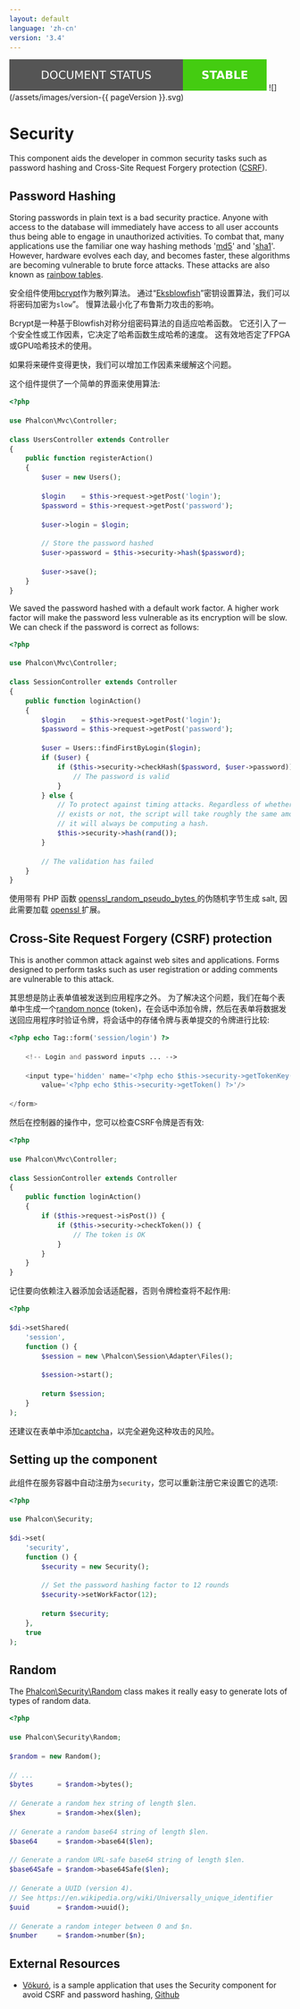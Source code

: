 ```yaml
---
layout: default
language: 'zh-cn'
version: '3.4'
---
```

![](/assets/images/document-status-stable-success.svg) ![](/assets/images/version-{{ pageVersion }}.svg)
<a name='overview'></a>

# Security

This component aids the developer in common security tasks such as password hashing and Cross-Site Request Forgery protection ([CSRF](https://en.wikipedia.org/wiki/Cross-site_request_forgery)).

<a name='hashing'></a>

## Password Hashing

Storing passwords in plain text is a bad security practice. Anyone with access to the database will immediately have access to all user accounts thus being able to engage in unauthorized activities. To combat that, many applications use the familiar one way hashing methods '[md5](http://php.net/manual/en/function.md5.php)' and '[sha1](http://php.net/manual/en/function.sha1.php)'. However, hardware evolves each day, and becomes faster, these algorithms are becoming vulnerable to brute force attacks. These attacks are also known as [rainbow tables](http://en.wikipedia.org/wiki/Rainbow_table).

安全组件使用[bcrypt](http://en.wikipedia.org/wiki/Bcrypt)作为散列算法。 通过“[Eksblowfish](http://en.wikipedia.org/wiki/Bcrypt#Algorithm)”密钥设置算法，我们可以将密码加密为`slow`”。 慢算法最小化了布鲁斯力攻击的影响。

Bcrypt是一种基于Blowfish对称分组密码算法的自适应哈希函数。 它还引入了一个安全性或工作因素，它决定了哈希函数生成哈希的速度。 这有效地否定了FPGA或GPU哈希技术的使用。

如果将来硬件变得更快，我们可以增加工作因素来缓解这个问题。

这个组件提供了一个简单的界面来使用算法:

```php
<?php

use Phalcon\Mvc\Controller;

class UsersController extends Controller
{
    public function registerAction()
    {
        $user = new Users();

        $login    = $this->request->getPost('login');
        $password = $this->request->getPost('password');

        $user->login = $login;

        // Store the password hashed
        $user->password = $this->security->hash($password);

        $user->save();
    }
}
```

We saved the password hashed with a default work factor. A higher work factor will make the password less vulnerable as its encryption will be slow. We can check if the password is correct as follows:

```php
<?php

use Phalcon\Mvc\Controller;

class SessionController extends Controller
{
    public function loginAction()
    {
        $login    = $this->request->getPost('login');
        $password = $this->request->getPost('password');

        $user = Users::findFirstByLogin($login);
        if ($user) {
            if ($this->security->checkHash($password, $user->password)) {
                // The password is valid
            }
        } else {
            // To protect against timing attacks. Regardless of whether a user
            // exists or not, the script will take roughly the same amount as
            // it will always be computing a hash.
            $this->security->hash(rand());
        }

        // The validation has failed
    }
}
```

使用带有 PHP 函数 [ openssl_random_pseudo_bytes ](http://php.net/manual/en/function.openssl-random-pseudo-bytes.php) 的伪随机字节生成 salt, 因此需要加载 [ openssl ](http://php.net/manual/en/book.openssl.php) 扩展。

<a name='csrf'></a>

## Cross-Site Request Forgery (CSRF) protection

This is another common attack against web sites and applications. Forms designed to perform tasks such as user registration or adding comments are vulnerable to this attack.

其思想是防止表单值被发送到应用程序之外。 为了解决这个问题，我们在每个表单中生成一个[random nonce](http://en.wikipedia.org/wiki/Cryptographic_nonce) (token)，在会话中添加令牌，然后在表单将数据发送回应用程序时验证令牌，将会话中的存储令牌与表单提交的令牌进行比较:

```php
<?php echo Tag::form('session/login') ?>

    <!-- Login and password inputs ... -->

    <input type='hidden' name='<?php echo $this->security->getTokenKey() ?>'
        value='<?php echo $this->security->getToken() ?>'/>

</form>
```

然后在控制器的操作中，您可以检查CSRF令牌是否有效:

```php
<?php

use Phalcon\Mvc\Controller;

class SessionController extends Controller
{
    public function loginAction()
    {
        if ($this->request->isPost()) {
            if ($this->security->checkToken()) {
                // The token is OK
            }
        }
    }
}
```

记住要向依赖注入器添加会话适配器，否则令牌检查将不起作用:

```php
<?php

$di->setShared(
    'session',
    function () {
        $session = new \Phalcon\Session\Adapter\Files();

        $session->start();

        return $session;
    }
);
```

还建议在表单中添加[captcha](http://www.google.com/recaptcha)，以完全避免这种攻击的风险。

<a name='setup'></a>

## Setting up the component

此组件在服务容器中自动注册为`security`，您可以重新注册它来设置它的选项:

```php
<?php

use Phalcon\Security;

$di->set(
    'security',
    function () {
        $security = new Security();

        // Set the password hashing factor to 12 rounds
        $security->setWorkFactor(12);

        return $security;
    },
    true
);
```

<a name='random'></a>

## Random

The [Phalcon\Security\Random](api/Phalcon_Security) class makes it really easy to generate lots of types of random data.

```php
<?php

use Phalcon\Security\Random;

$random = new Random();

// ...
$bytes      = $random->bytes();

// Generate a random hex string of length $len.
$hex        = $random->hex($len);

// Generate a random base64 string of length $len.
$base64     = $random->base64($len);

// Generate a random URL-safe base64 string of length $len.
$base64Safe = $random->base64Safe($len);

// Generate a UUID (version 4).
// See https://en.wikipedia.org/wiki/Universally_unique_identifier
$uuid       = $random->uuid();

// Generate a random integer between 0 and $n.
$number     = $random->number($n);
```

<a name='resources'></a>

## External Resources

* [Vökuró](https://github.com/phalcon/vokuro), is a sample application that uses the Security component for avoid CSRF and password hashing, [Github](https://github.com/phalcon/vokuro)
